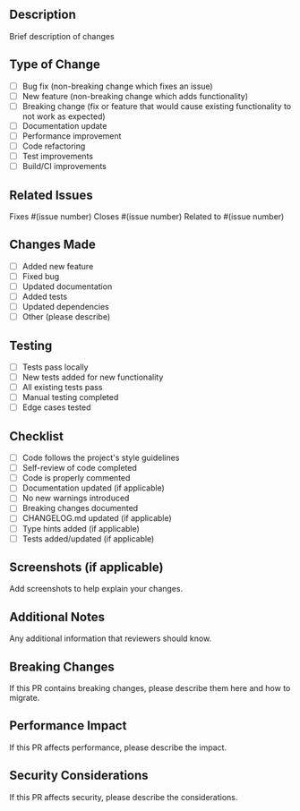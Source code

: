## Description
Brief description of changes

## Type of Change
- [ ] Bug fix (non-breaking change which fixes an issue)
- [ ] New feature (non-breaking change which adds functionality)
- [ ] Breaking change (fix or feature that would cause existing functionality to not work as expected)
- [ ] Documentation update
- [ ] Performance improvement
- [ ] Code refactoring
- [ ] Test improvements
- [ ] Build/CI improvements

## Related Issues
Fixes #(issue number)
Closes #(issue number)
Related to #(issue number)

## Changes Made
- [ ] Added new feature
- [ ] Fixed bug
- [ ] Updated documentation
- [ ] Added tests
- [ ] Updated dependencies
- [ ] Other (please describe)

## Testing
- [ ] Tests pass locally
- [ ] New tests added for new functionality
- [ ] All existing tests pass
- [ ] Manual testing completed
- [ ] Edge cases tested

## Checklist
- [ ] Code follows the project's style guidelines
- [ ] Self-review of code completed
- [ ] Code is properly commented
- [ ] Documentation updated (if applicable)
- [ ] No new warnings introduced
- [ ] Breaking changes documented
- [ ] CHANGELOG.md updated (if applicable)
- [ ] Type hints added (if applicable)
- [ ] Tests added/updated (if applicable)

## Screenshots (if applicable)
Add screenshots to help explain your changes.

## Additional Notes
Any additional information that reviewers should know.

## Breaking Changes
If this PR contains breaking changes, please describe them here and how to migrate.

## Performance Impact
If this PR affects performance, please describe the impact.

## Security Considerations
If this PR affects security, please describe the considerations.